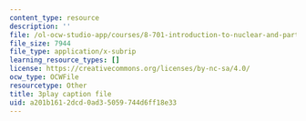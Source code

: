 ```yaml
---
content_type: resource
description: ''
file: /ol-ocw-studio-app/courses/8-701-introduction-to-nuclear-and-particle-physics-fall-2020/a201b1612dcd0ad35059744d6ff18e33_9QPqYAr-Zsc.srt
file_size: 7944
file_type: application/x-subrip
learning_resource_types: []
license: https://creativecommons.org/licenses/by-nc-sa/4.0/
ocw_type: OCWFile
resourcetype: Other
title: 3play caption file
uid: a201b161-2dcd-0ad3-5059-744d6ff18e33
---
```

